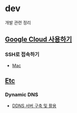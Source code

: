 # dev
개발 관련 정리

## [Google Cloud 사용하기](GoogleCloud/)

### SSH로 접속하기

- [Mac](GoogleCloud/using_ssh_on_mac.md)

## [Etc](Etc/)

### Dynamic DNS

- [DDNS 서버 구축 및 활용](Etc/ddns_server.md)

